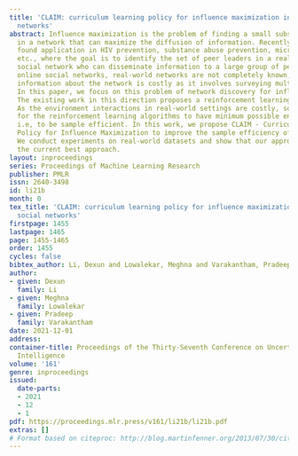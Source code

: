 ```yaml
---
title: 'CLAIM: curriculum learning policy for influence maximization in unknown social
  networks'
abstract: Influence maximization is the problem of finding a small subset of nodes
  in a network that can maximize the diffusion of information. Recently, it has also
  found application in HIV prevention, substance abuse prevention, micro-finance adoption,
  etc., where the goal is to identify the set of peer leaders in a real-world physical
  social network who can disseminate information to a large group of people. Unlike
  online social networks, real-world networks are not completely known, and collecting
  information about the network is costly as it involves surveying multiple people.
  In this paper, we focus on this problem of network discovery for influence maximization.
  The existing work in this direction proposes a reinforcement learning framework.
  As the environment interactions in real-world settings are costly, so it is important
  for the reinforcement learning algorithms to have minimum possible environment interactions,
  i.e, to be sample efficient. In this work, we propose CLAIM - Curriculum LeArning
  Policy for Influence Maximization to improve the sample efficiency of RL methods.
  We conduct experiments on real-world datasets and show that our approach can outperform
  the current best approach.
layout: inproceedings
series: Proceedings of Machine Learning Research
publisher: PMLR
issn: 2640-3498
id: li21b
month: 0
tex_title: 'CLAIM: curriculum learning policy for influence maximization in unknown
  social networks'
firstpage: 1455
lastpage: 1465
page: 1455-1465
order: 1455
cycles: false
bibtex_author: Li, Dexun and Lowalekar, Meghna and Varakantham, Pradeep
author:
- given: Dexun
  family: Li
- given: Meghna
  family: Lowalekar
- given: Pradeep
  family: Varakantham
date: 2021-12-01
address:
container-title: Proceedings of the Thirty-Seventh Conference on Uncertainty in Artificial
  Intelligence
volume: '161'
genre: inproceedings
issued:
  date-parts:
  - 2021
  - 12
  - 1
pdf: https://proceedings.mlr.press/v161/li21b/li21b.pdf
extras: []
# Format based on citeproc: http://blog.martinfenner.org/2013/07/30/citeproc-yaml-for-bibliographies/
---
```


